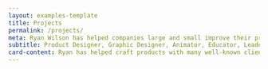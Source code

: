 ```yaml
---
layout: examples-template
title: Projects
permalink: /projects/
meta: Ryan Wilson has helped companies large and small improve their products through his product design experience. Hire Ryan to help to understand your users today.
subtitle: Product Designer, Graphic Designer, Animator, Educator, Leader
card-content: Ryan has helped craft products with many well-known clients like Apple, Lowes, and Johnson & Johnson, as well as many smaller clients and start-ups. In addition to his education and product design experience, Ryan has creative talents in branding, graphic design, 2- and 3-D animation, and a mastery of writing HTML and CSS.
---
```

